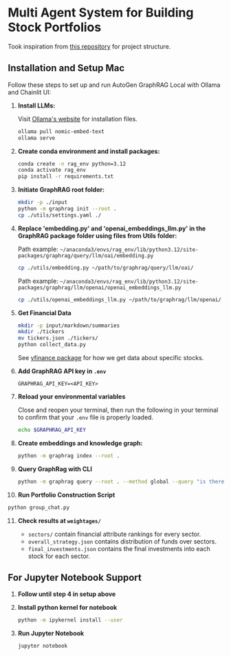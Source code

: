 # Multi Agent System for Building Stock Portfolios

Took inspiration from [this repository](https://github.com/karthik-codex/Autogen_GraphRAG_Ollama) for project structure.

## Installation and Setup Mac

Follow these steps to set up and run AutoGen GraphRAG Local with Ollama and Chainlit UI:

1. **Install LLMs:**

   Visit [Ollama's website](https://ollama.com/) for installation files.

   ```bash
   ollama pull nomic-embed-text
   ollama serve
   ```

2. **Create conda environment and install packages:**
   ```bash
   conda create -n rag_env python=3.12
   conda activate rag_env
   pip install -r requirements.txt
   ```
3. **Initiate GraphRAG root folder:**

   ```bash
   mkdir -p ./input
   python -m graphrag init --root .
   cp ./utils/settings.yaml ./
   ```

4. **Replace 'embedding.py' and 'openai_embeddings_llm.py' in the GraphRAG package folder using files from Utils folder:**

   Path example: `~/anaconda3/envs/rag_env/lib/python3.12/site-packages/graphrag/query/llm/oai/embedding.py`

   ```bash
   cp ./utils/embedding.py ~/path/to/graphrag/query/llm/oai/
   ```

   Path example: `~/anaconda3/envs/rag_env/lib/python3.12/site-packages/graphrag/llm/openai/openai_embeddings_llm.py`

   ```bash
   cp ./utils/openai_embeddings_llm.py ~/path/to/graphrag/llm/openai/
   ```

5. **Get Financial Data**

   ```bash
   mkdir -p input/markdown/summaries
   mkdir ./tickers
   mv tickers.json ./tickers/
   python collect_data.py
   ```

   See [yfinance package](https://github.com/ranaroussi/yfinance?tab=readme-ov-file) for how we get data about specific stocks.

6. **Add GraphRAG API key in `.env`**

   ```env
   GRAPHRAG_API_KEY=<API_KEY>
   ```

7. **Reload your environmental variables**

   Close and reopen your terminal, then run the following in your terminal to confirm that your `.env` file is properly loaded.

   ```bash
   echo $GRAPHRAG_API_KEY
   ```

8. **Create embeddings and knowledge graph:**

   ```bash
   python -m graphrag index --root .
   ```

9. **Query GraphRag with CLI**

   ```bash
   python -m graphrag query --root . --method global --query "is there any recent trends that could impact the materials industry?"
   ```

<!-- 10. **Start Lite-LLM proxy server:**

```bash
litellm --model ollama_chat/llama3
```

11. **Run app:**
    ```bash
    chainlit run appUI.py
    ``` -->
    
10. **Run Portfolio Construction Script**

   ```bash
   python group_chat.py
   ```

11. **Check results at `weightages/`**

    - `sectors/` contain financial attribute rankings for every sector.
    - `overall_strategy.json` contains distribution of funds over sectors.
    - `final_investments.json` contains the final investments into each stock for each sector.

## For Jupyter Notebook Support

1. **Follow until step 4 in setup above**

2. **Install python kernel for notebook**

   ```bash
   python -m ipykernel install --user
   ```

3. **Run Jupyter Notebook**

   ```bash
   jupyter notebook
   ```
